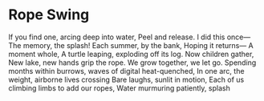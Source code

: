 # Rope Swing
If you find one, arcing deep into water, 
Peel and release. 
I did this once— The memory, the splash! 
Each summer, by the bank, 
Hoping it returns— A moment whole, 
A turtle leaping, exploding off its log. 
Now children gather, 
New lake, new hands grip the rope. 
We grow together, we let go. 
Spending months within burrows, waves of digital heat-quenched, 
In one arc, the weight, airborne lives crossing 
Bare laughs, sunlit in motion,
Each of us climbing limbs to add our ropes,
Water murmuring patiently,
splash

